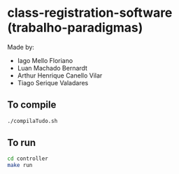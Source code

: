# class-registration-software (trabalho-paradigmas)

Made by:

- Iago Mello Floriano
- Luan Machado Bernardt
- Arthur Henrique Canello Vilar
- Tiago Serique Valadares
  
<!-- 
## Objetivos

    * Auxiliar o aluno no seu pedido de quebra de barreira
    * verificar a situação do aluno
    * gerar um arquivo texto com o pedido de quebra e seus dados

## Funções do sistema

- O sistema deve permitir que o aluno obtenha as suas informações do histórico importando um arquivo .CSV.

- O sistema devera importar dados sobre as disciplinas, sua disponibilidade no semestre e a grade curricular, tambem de arquivo .CSV

- O sistema devera colocar estes dados em uma lista com as materias cursadas e uma lista das materias do curso

- O sistema devera entao apresentar uma tabela com as materias cursadas por perıodo e as materias que faltam cursar para a barreira

- o sistema devera apresentar os dados de aprovacao do ultimo perıodo como porcentagem de aprovacao e quantas materias reprovou por falta

- O sistema devera mostra ao aluno o conjunto de disciplinas ofertadas neste semestre que nao foram cursadas neste semestre por ordem de perıodo

- O sistema devera possibilitar que o aluno selecione um conjunto de disciplinas que ele deseja cursar com informacao sobre a prioridade delas

- O sistema devera calcular o numero de disciplinas sugerido pelas regras aprovadas em colegiado e mostrar este resultado.

- O sistema deve permitir salvar os dados do pedido em um arquivo de forma a permitir que o aluno os edite posteriormente

- Quando o aluno selecionar enviar, o sistema devera gerar um arquivo texto contendo os dados do pedido. -->

## To compile

```bash
./compilaTudo.sh
```

## To run

```bash
cd controller
make run
```
